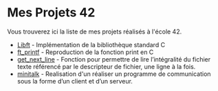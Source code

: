 # Mes Projets 42

Vous trouverez ici la liste de mes projets réalisés à l'école 42.

- [Libft](https://github.com/SpkHD/Libft) - Implémentation de la bibliothèque standard C
- [ft_printf](https://github.com/Spike-hd/ft_printf) - Reproduction de la fonction print en C
- [get_next_line](https://github.com/Spike-hd/get_next_line) - Fonction pour permettre de lire l’intégralité du fichier texte référencé par le descripteur de fichier, une ligne à la fois.
- [minitalk](https://github.com/Spike-hd/minitalk) - Realisation d'un réaliser un programme de communication sous la forme d’un client et d’un serveur.
